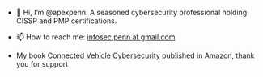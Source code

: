 - 👋 Hi, I’m @apexpenn. A seasoned cybersecurity professional holding CISSP and PMP certifications.

- 📫 How to reach me: [infosec.penn at gmail.com](mailto:infosec.penn@gmail.com)

- My book [Connected Vehicle Cybersecurity](https://www.amazon.com/dp/B0DV9M6GXM) published in Amazon, thank you for support

<!---
apexpeng/apexpeng is a ✨ special ✨ repository because its `README.md` (this file) appears on your GitHub profile.
You can click the Preview link to take a look at your changes.
--->
